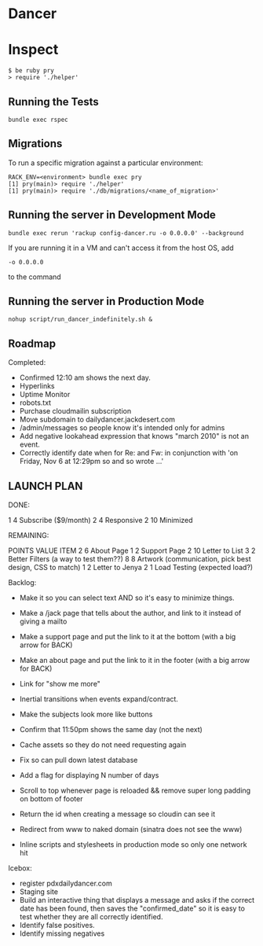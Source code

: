 Dancer
======


Inspect
=======

    $ be ruby pry
    > require './helper'

Running the Tests
-----------------

    bundle exec rspec


Migrations
----------

To run a specific migration against a particular environment:

    RACK_ENV=<environment> bundle exec pry
    [1] pry(main)> require './helper'
    [1] pry(main)> require './db/migrations/<name_of_migration>'


Running the server in Development Mode
--------------------------------------

    bundle exec rerun 'rackup config-dancer.ru -o 0.0.0.0' --background

If you are running it in a VM and can't access it from the host OS,
add

    -o 0.0.0.0

to the command

Running the server in Production Mode
-------------------------------------

    nohup script/run_dancer_indefinitely.sh &

Roadmap
--------------

Completed:

  * Confirmed 12:10 am shows the next day.
  * Hyperlinks
  * Uptime Monitor
  * robots.txt
  * Purchase cloudmailin subscription
  * Move subdomain to dailydancer.jackdesert.com
  * /admin/messages so people know it's intended only for admins
  * Add negative lookahead expression that knows "march 2010" is not an event.
  * Correctly identify date when for Re: and Fw: in conjunction with 'on Friday, Nov 6 at 12:29pm so and so wrote ...'

LAUNCH PLAN
-----------

DONE:

1         4       Subscribe ($9/month)
2         4       Responsive
2         10      Minimized

REMAINING:


POINTS    VALUE   ITEM
2         6       About Page
1         2       Support Page
2         10      Letter to List
3         2       Better Filters (a way to test them??)
8         8       Artwork (communication, pick best design, CSS to match)
1         2       Letter to Jenya
2         1       Load Testing (expected load?)

Backlog:


  * Make it so you can select text AND so it's easy to minimize things.
  * Make a /jack page that tells about the author, and link to it instead of giving a mailto
  * Make a support page and put the link to it at the bottom (with a big arrow for BACK)
  * Make an about page and put the link to it in the footer (with a big arrow for BACK)
  * Link for "show me more"
  * Inertial transitions when events expand/contract.
  * Make the subjects look more like buttons

  * Confirm that 11:50pm shows the same day (not the next)
  * Cache assets so they do not need requesting again
  * Fix so can pull down latest database
  * Add a flag for displaying N number of days
  * Scroll to top whenever page is reloaded && remove super long padding on bottom of footer
  * Return the id when creating a message so cloudin can see it
  * Redirect from www to naked domain (sinatra does not see the www)
  * Inline scripts and stylesheets in production mode so only one network hit


Icebox:

  * register pdxdailydancer.com
  * Staging site
  * Build an interactive thing that displays a message and asks if the correct date has been found, then saves
    the "confirmed_date" so it is easy to test whether they are all correctly identified.
  * Identify false positives.
  * Identify missing negatives


